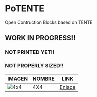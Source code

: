 # PoTENTE
Open Contruction Blocks based on TENTE

## WORK IN PROGRESS!!
### NOT PRINTED YET!!
### NOT PROPERLY SIZED!!

|IMAGEN|NOMBRE|LINK|
|------|------|----|
|![4x4](https://github.com/lobotic/OpenC/blob/master/4x4/OpenC.jpg)| 4X4 |[Enlace](https://github.com/lobotic/OpenC/tree/master/4x4)|
